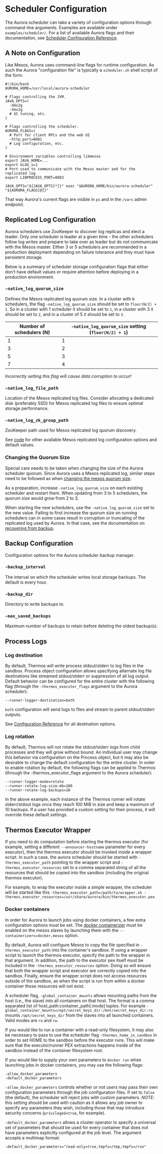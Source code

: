 # Scheduler Configuration

The Aurora scheduler can take a variety of configuration options through command-line arguments.
Examples are available under `examples/scheduler/`. For a list of available Aurora flags and their
documentation, see [Scheduler Configuration Reference](../../reference/scheduler-configuration/).


## A Note on Configuration
Like Mesos, Aurora uses command-line flags for runtime configuration. As such the Aurora
"configuration file" is typically a `scheduler.sh` shell script of the form.

    #!/bin/bash
    AURORA_HOME=/usr/local/aurora-scheduler

    # Flags controlling the JVM.
    JAVA_OPTS=(
      -Xmx2g
      -Xms2g
      # GC tuning, etc.
    )

    # Flags controlling the scheduler.
    AURORA_FLAGS=(
      # Port for client RPCs and the web UI
      -http_port=8081
      # Log configuration, etc.
    )

    # Environment variables controlling libmesos
    export JAVA_HOME=...
    export GLOG_v=1
    # Port used to communicate with the Mesos master and for the replicated log
    export LIBPROCESS_PORT=8083

    JAVA_OPTS="${JAVA_OPTS[*]}" exec "$AURORA_HOME/bin/aurora-scheduler" "${AURORA_FLAGS[@]}"

That way Aurora's current flags are visible in `ps` and in the `/vars` admin endpoint.


## Replicated Log Configuration

Aurora schedulers use ZooKeeper to discover log replicas and elect a leader. Only one scheduler is
leader at a given time - the other schedulers follow log writes and prepare to take over as leader
but do not communicate with the Mesos master. Either 3 or 5 schedulers are recommended in a
production deployment depending on failure tolerance and they must have persistent storage.

Below is a summary of scheduler storage configuration flags that either don't have default values
or require attention before deploying in a production environment.

### `-native_log_quorum_size`
Defines the Mesos replicated log quorum size. In a cluster with `N` schedulers, the flag
`-native_log_quorum_size` should be set to `floor(N/2) + 1`. So in a cluster with 1 scheduler
it should be set to `1`, in a cluster with 3 it should be set to `2`, and in a cluster of 5 it
should be set to `3`.

  Number of schedulers (N) | ```-native_log_quorum_size``` setting (```floor(N/2) + 1```)
  ------------------------ | -------------------------------------------------------------
  1                        | 1
  3                        | 2
  5                        | 3
  7                        | 4

*Incorrectly setting this flag will cause data corruption to occur!*

### `-native_log_file_path`
Location of the Mesos replicated log files. Consider allocating a dedicated disk (preferably SSD)
for Mesos replicated log files to ensure optimal storage performance.

### `-native_log_zk_group_path`
ZooKeeper path used for Mesos replicated log quorum discovery.

See [code](https://github.com/apache/aurora/blob/rel/0.13.0/src/main/java/org/apache/aurora/scheduler/log/mesos/MesosLogStreamModule.java) for
other available Mesos replicated log configuration options and default values.

### Changing the Quorum Size
Special care needs to be taken when changing the size of the Aurora scheduler quorum.
Since Aurora uses a Mesos replicated log, similar steps need to be followed as when
[changing the mesos quorum size](http://mesos.apache.org/documentation/latest/operational-guide).

As a preparation, increase `-native_log_quorum_size` on each existing scheduler and restart them.
When updating from 3 to 5 schedulers, the quorum size would grow from 2 to 3.

When starting the new schedulers, use the `-native_log_quorum_size` set to the new value. Failing to
first increase the quorum size on running schedulers can in some cases result in corruption
or truncating of the replicated log used by Aurora. In that case, see the documentation on
[recovering from backup](../backup-restore/).


## Backup Configuration

Configuration options for the Aurora scheduler backup manager.

### `-backup_interval`
The interval on which the scheduler writes local storage backups.  The default is every hour.

### `-backup_dir`
Directory to write backups to.

### `-max_saved_backups`
Maximum number of backups to retain before deleting the oldest backup(s).


## Process Logs

### Log destination
By default, Thermos will write process stdout/stderr to log files in the sandbox. Process object configuration
allows specifying alternate log file destinations like streamed stdout/stderr or suppression of all log output.
Default behavior can be configured for the entire cluster with the following flag (through the `-thermos_executor_flags`
argument to the Aurora scheduler):

    --runner-logger-destination=both

`both` configuration will send logs to files and stream to parent stdout/stderr outputs.

See [Configuration Reference](../../reference/configuration/#logger) for all destination options.

### Log rotation
By default, Thermos will not rotate the stdout/stderr logs from child processes and they will grow
without bound. An individual user may change this behavior via configuration on the Process object,
but it may also be desirable to change the default configuration for the entire cluster.
In order to enable rotation by default, the following flags can be applied to Thermos (through the
-thermos_executor_flags argument to the Aurora scheduler):

    --runner-logger-mode=rotate
    --runner-rotate-log-size-mb=100
    --runner-rotate-log-backups=10

In the above example, each instance of the Thermos runner will rotate stderr/stdout logs once they
reach 100 MiB in size and keep a maximum of 10 backups. If a user has provided a custom setting for
their process, it will override these default settings.



## Thermos Executor Wrapper

If you need to do computation before starting the thermos executor (for example, setting a different
`--announcer-hostname` parameter for every executor), then the thermos executor should be invoked
 inside a wrapper script. In such a case, the aurora scheduler should be started with
 `-thermos_executor_path` pointing to the wrapper script and `-thermos_executor_resources`
 set to a comma separated string of all the resources that should be copied into
 the sandbox (including the original thermos executor).

For example, to wrap the executor inside a simple wrapper, the scheduler will be started like this
`-thermos_executor_path=/path/to/wrapper.sh -thermos_executor_resources=/usr/share/aurora/bin/thermos_executor.pex`



### Docker containers
In order for Aurora to launch jobs using docker containers, a few extra configuration options
must be set.  The [docker containerizer](http://mesos.apache.org/documentation/latest/docker-containerizer/)
must be enabled on the mesos slaves by launching them with the `--containerizers=docker,mesos` option.

By default, Aurora will configure Mesos to copy the file specified in `-thermos_executor_path`
into the container's sandbox.  If using a wrapper script to launch the thermos executor,
specify the path to the wrapper in that argument. In addition, the path to the executor pex itself
must be included in the `-thermos_executor_resources` option. Doing so will ensure that both the
wrapper script and executor are correctly copied into the sandbox. Finally, ensure the wrapper
script does not access resources outside of the sandbox, as when the script is run from within a
docker container those resources will not exist.

A scheduler flag, `-global_container_mounts` allows mounting paths from the host (i.e., the slave)
into all containers on that host. The format is a comma separated list of host_path:container_path[:mode]
tuples. For example `-global_container_mounts=/opt/secret_keys_dir:/mnt/secret_keys_dir:ro` mounts
`/opt/secret_keys_dir` from the slaves into all launched containers. Valid modes are `ro` and `rw`.

If you would like to run a container with a read-only filesystem, it may also be necessary to
pass to use the scheduler flag `-thermos_home_in_sandbox` in order to set HOME to the sandbox
before the executor runs. This will make sure that the executor/runner PEX extractions happens
inside of the sandbox instead of the container filesystem root.

If you would like to supply your own parameters to `docker run` when launching jobs in docker
containers, you may use the following flags:

    -allow_docker_parameters
    -default_docker_parameters

`-allow_docker_parameters` controls whether or not users may pass their own configuration parameters
through the job configuration files. If set to `false` (the default), the scheduler will reject
jobs with custom parameters. *NOTE*: this setting should be used with caution as it allows any job
owner to specify any parameters they wish, including those that may introduce security concerns
(`privileged=true`, for example).

`-default_docker_parameters` allows a cluster operator to specify a universal set of parameters that
should be used for every container that does not have parameters explicitly configured at the job
level. The argument accepts a multimap format:

    -default_docker_parameters="read-only=true,tmpfs=/tmp,tmpfs=/run"
